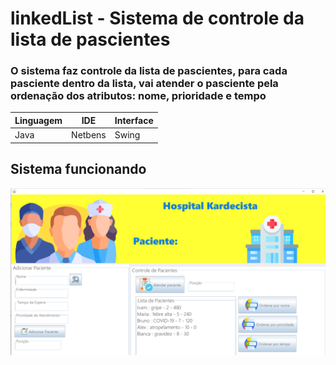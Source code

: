 # linkedList - Sistema de controle da lista de pascientes
### O sistema faz controle da lista de pascientes,  para cada pasciente dentro da lista,  vai atender o pasciente pela ordenação dos atributos: nome, prioridade e tempo
Linguagem|IDE|Interface
---|---|---
Java|Netbens|Swing
## Sistema funcionando
![captura do sistema](./capturaLinkedList.png)
